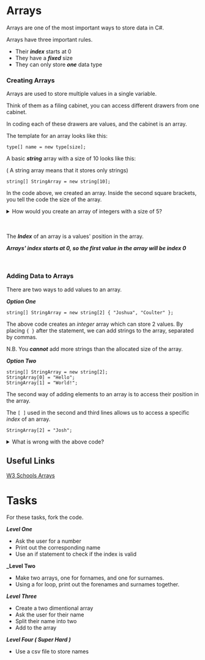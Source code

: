# Arrays

Arrays are one of the most important ways to store data in C#. 

Arrays have three important rules.

+ Their **_index_** starts at 0
+ They have a **_fixed_** size
+ They can only store **_one_** data type


### Creating Arrays


Arrays are used to store multiple values in a single variable.

Think of them as a filing cabinet, you can access different drawers from one cabinet. 

In coding each of these drawers are values, and the cabinet is an array.

The template for an array looks like this:

```
type[] name = new type[size];
```

A basic **_string_** array with a size of 10 looks like this:

( A string array means that it stores only strings)

```
string[] StringArray = new string[10];
```

In the code above, we created an array. Inside the second square brackets, you tell the code the size of the array.


<details>
    <summary>
        How would you create an array of integers with a size of 5?
    </summary>

    int[] IntArray = new int[5];

</details>

<br>
<br>

The **_Index_** of an array is a values' position in the array.

**_Arrays' index starts at 0, so the first value in the array will be index 0_**

<br>

### Adding Data to Arrays

There are two ways to add values to an array.

**_Option One_**

```
string[] StringArray = new string[2] { "Joshua", "Coulter" };
```

The above code creates an _integer_ array which can store 2 values.
By placing ```{ }``` after the statement, we can add strings to the array, separated by commas.

N.B. You **_cannot_** add more strings than the allocated size of the array.

**_Option Two_**

```
string[] StringArray = new string[2];
StringArray[0] = "Hello";
StringArray[1] = "World!";
```

The second way of adding elements to an array is to access their position in the array.

The ```[ ]``` used in the second and third lines allows us to access a specific _index_ of an array. 


```
StringArray[2] = "Josh";
```

<details>
    <summary>
    What is wrong with the above code?
    </summary>
    
    The array only has a size of two, so there is no index of 2.

</details>



## Useful Links

[W3 Schools Arrays](https://www.w3schools.com/cs/cs_arrays.php)

# Tasks

For these tasks, fork the code.

**_Level One_**
+ Ask the user for a number
+ Print out the corresponding name
+ Use an if statement to check if the index is valid

**_Level Two**
+ Make two arrays, one for fornames, and one for surnames.
+ Using a for loop, print out the forenames and surnames together.

**_Level Three_**
+ Create a two dimentional array
+ Ask the user for their name
+ Split their name into two
+ Add to the array

**_Level Four ( Super Hard )_**
+ Use a csv file to store names


